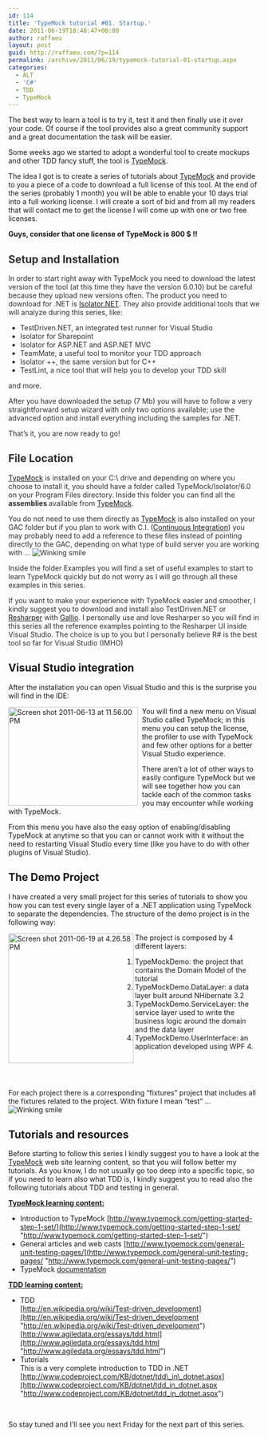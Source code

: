 ```yaml
---
id: 114
title: 'TypeMock tutorial #01. Startup.'
date: 2011-06-19T18:48:47+00:00
author: raffaeu
layout: post
guid: http://raffaeu.com/?p=114
permalink: /archive/2011/06/19/typemock-tutorial-01-startup.aspx
categories:
  - ALT
  - 'C#'
  - TDD
  - TypeMock
---
```

The best way to learn a tool is to try it, test it and then finally use it over your code. Of course if the tool provides also a great community support and a great documentation the task will be easier.

Some weeks ago we started to adopt a wonderful tool to create mockups and other TDD fancy stuff, the tool is <a href="http://www.typemock.com" target="_blank">TypeMock</a>.

The idea I got is to create a series of tutorials about <a href="http://www.typemock.com" target="_blank">TypeMock</a> and provide to you a piece of a code to download a full license of this tool. At the end of the series (probably 1 month) you will be able to enable your 10 days trial into a full working license. I will create a sort of bid and from all my readers that will contact me to get the license I will come up with one or two free licenses.

**Guys, consider that one license of TypeMock is 800 $ !!** 

## <font color="#2e2e2e">Setup and Installation</font>

<font color="#2e2e2e">In order to start right away with TypeMock you need to download the latest version of the tool (at this time they have the version 6.0.10) but be careful because they upload new versions often. The product you need to download for .NET is <a href="http://www.typemock.com/isolator-product-page" target="_blank">Isolator.NET</a>. They also provide additional tools that we will analyze during this series, like:</font>

  * <font color="#2e2e2e">TestDriven.NET, an integrated test runner for Visual Studio</font> 
  * <font color="#2e2e2e">Isolator for Sharepoint</font> 
  * <font color="#2e2e2e">Isolator for ASP.NET and ASP.NET MVC</font> 
  * <font color="#2e2e2e">TeamMate, a useful tool to monitor your TDD approach</font> 
  * <font color="#2e2e2e">Isolator ++, the same version but for C++</font> 
  * <font color="#2e2e2e">TestLint, a nice tool that will help you to develop your TDD skill</font> 

<font color="#2e2e2e">and more.</font>

<font color="#2e2e2e">After you have downloaded the setup (7 Mb) you will have to follow a very straightforward setup wizard with only two options available; use the advanced option and install everything including the samples for .NET.</font>

<font color="#2e2e2e">That’s it, you are now ready to go!</font>

## <font color="#2e2e2e">File Location</font>

<font color="#2e2e2e"><a href="http://www.typemock.com" target="_blank">TypeMock</a> is installed on your C:\ drive and depending on where you choose to install it, you should have a folder called TypeMock/Isolator/6.0 on your Program Files directory. Inside this folder you can find all the <strong>assemblies </strong>available from <a href="http://www.typemock.com" target="_blank">TypeMock</a>.</font>

<font color="#2e2e2e">You do not need to use them directly as <a href="http://www.typemock.com" target="_blank">TypeMock</a> is also installed on your GAC folder but if you plan to work with C.I. (<a href="http://martinfowler.com/articles/continuousIntegration.html" target="_blank">Continuous Integration</a>) you may probably need to add a reference to these files instead of pointing directly to the GAC, depending on what type of build server you are working with … <img style="border-bottom-style: none; border-left-style: none; border-top-style: none; border-right-style: none" class="wlEmoticon wlEmoticon-winkingsmile" alt="Winking smile" src="http://raffaeu.com/wp-content/uploads/2013/03/f0838511-0549-4876-a881-3aef8bab45e4wlEmoticon-winkingsmile_2.png" /></font>

<font color="#2e2e2e">Inside the folder Examples you will find a set of useful examples to start to learn TypeMock quickly but do not worry as I will go through all these examples in this series. </font>

<font color="#2e2e2e">If you want to make your experience with TypeMock easier and smoother, I kindly suggest you to download and install also TestDriven.NET or <a href="http://www.jetbrains.com/resharper/" target="_blank">Resharper</a> with <a href="http://www.gallio.org/" target="_blank">Gallio</a>. I personally use and love Resharper so you will find in this series all the reference examples pointing to the Resharper UI inside Visual Studio. The choice is up to you but I personally believe R# is the best tool so far for Visual Studio (IMHO)</font>

## Visual Studio integration

After the installation you can open Visual Studio and this is the surprise you will find in the IDE:

<a href="http://raffaeu.com/wp-content/uploads/2013/03/c6d99adc-d002-4db0-8098-5c82ed17ae31Screen%20shot%202011-06-13%20at%2011.56.00%20PM_2.png" rel="lightbox[Tutorial01]"><img style="background-image: none; border-right-width: 0px; margin: 0px 8px 0px 0px; padding-left: 0px; padding-right: 0px; display: inline; float: left; border-top-width: 0px; border-bottom-width: 0px; border-left-width: 0px; padding-top: 0px" title="Screen shot 2011-06-13 at 11.56.00 PM" border="0" alt="Screen shot 2011-06-13 at 11.56.00 PM" align="left" src="http://raffaeu.com/wp-content/uploads/2013/03/9e0378c8-7d6b-4cfb-8806-820ea4ea1178Screen%20shot%202011-06-13%20at%2011.56.00%20PM_thumb.png" width="260" height="198" /></a> You will find a new menu on Visual Studio called TypeMock; in this menu you can setup the license, the profiler to use with TypeMock and few other options for a better Visual Studio experience.

There aren’t a lot of other ways to easily configure TypeMock but we will see together how you can tackle each of the common tasks you may encounter while working with TypeMock.

From this menu you have also the easy option of enabling/disabling TypeMock at anytime so that you can or cannot work with it without the need to restarting Visual Studio every time (like you have to do with other plugins of Visual Studio).

## The Demo Project

I have created a very small project for this series of tutorials to show you how you can test every single layer of a .NET application using TypeMock to separate the dependencies. The structure of the demo project is in the following way:

<a href="http://raffaeu.com/wp-content/uploads/2013/03/fec3dce1-0174-4cdb-acaf-26d704cafb06Screen%20shot%202011-06-19%20at%204.26.58%20PM_2.png" rel="lightbox[Tutorial01]"><img style="background-image: none; border-right-width: 0px; margin: 0px 3px 0px 0px; padding-left: 0px; padding-right: 0px; display: inline; float: left; border-top-width: 0px; border-bottom-width: 0px; border-left-width: 0px; padding-top: 0px" title="Screen shot 2011-06-19 at 4.26.58 PM" border="0" alt="Screen shot 2011-06-19 at 4.26.58 PM" align="left" src="http://raffaeu.com/wp-content/uploads/2013/03/26181d70-4fb1-42fd-834c-f4673accbb9aScreen%20shot%202011-06-19%20at%204.26.58%20PM_thumb.png" width="251" height="260" /></a>

The project is composed by 4 different layers:

  1. TypeMockDemo: the project that contains the Domain Model of the tutorial
  2. TypeMockDemo.DataLayer: a data layer built around NHibernate 3.2
  3. TypeMockDemo.ServiceLayer: the service layer used to write the business logic around the domain and the data layer
  4. TypeMockDemo.UserInterface: an application developed using WPF 4.

 

 

For each project there is a corresponding “fixtures” project that includes all the fixtures related to the project. With fixture I mean “test” … <img style="border-bottom-style: none; border-left-style: none; border-top-style: none; border-right-style: none" class="wlEmoticon wlEmoticon-winkingsmile" alt="Winking smile" src="http://raffaeu.com/wp-content/uploads/2013/03/0c1a5626-a881-4b3c-8e55-dd17ac3248e5wlEmoticon-winkingsmile_2.png" />

## Tutorials and resources

Before starting to follow this series I kindly suggest you to have a look at the <a href="http://www.typemock.com" target="_blank">TypeMock</a> web site learning content, so that you will follow better my tutorials. As you know, I do not usually go too deep into a specific topic, so if you need to learn also what TDD is, I kindly suggest you to read also the following tutorials about TDD and testing in general.

**<u>TypeMock learning content:</u>**

  * Introduction to TypeMock [http://www.typemock.com/getting-started-step-1-set/](http://www.typemock.com/getting-started-step-1-set/ "http://www.typemock.com/getting-started-step-1-set/")
  * General articles and web casts [http://www.typemock.com/general-unit-testing-pages/](http://www.typemock.com/general-unit-testing-pages/ "http://www.typemock.com/general-unit-testing-pages/")
  * TypeMock <a href="http://docs.typemock.com/racer/##RacerHelp.chm/html/4734a51a-c37e-4d7b-aa7e-836a34fa7e23.htm" target="_blank">documentation</a>

**<u>TDD learning content:</u>**

  * TDD   
    [http://en.wikipedia.org/wiki/Test-driven_development](http://en.wikipedia.org/wiki/Test-driven_development "http://en.wikipedia.org/wiki/Test-driven_development")   
    [http://www.agiledata.org/essays/tdd.html](http://www.agiledata.org/essays/tdd.html "http://www.agiledata.org/essays/tdd.html")
  * Tutorials   
    This is a very complete introduction to TDD in .NET   
    [http://www.codeproject.com/KB/dotnet/tdd\_in\_dotnet.aspx](http://www.codeproject.com/KB/dotnet/tdd_in_dotnet.aspx "http://www.codeproject.com/KB/dotnet/tdd_in_dotnet.aspx")

 

So stay tuned and I’ll see you next Friday for the next part of this series.